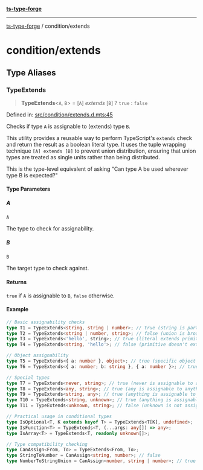 [**ts-type-forge**](../README.md)

***

[ts-type-forge](../README.md) / condition/extends

# condition/extends

## Type Aliases

### TypeExtends

> **TypeExtends**\<`A`, `B`\> = \[`A`\] *extends* \[`B`\] ? `true` : `false`

Defined in: [src/condition/extends.d.mts:45](https://github.com/noshiro-pf/ts-type-forge/blob/main/src/condition/extends.d.mts#L45)

Checks if type `A` is assignable to (extends) type `B`.

This utility provides a reusable way to perform TypeScript's `extends` check
and return the result as a boolean literal type. It uses the tuple wrapping
technique `[A] extends [B]` to prevent union distribution, ensuring that
union types are treated as single units rather than being distributed.

This is the type-level equivalent of asking "Can type A be used wherever type B is expected?"

#### Type Parameters

##### A

`A`

The type to check for assignability.

##### B

`B`

The target type to check against.

#### Returns

`true` if `A` is assignable to `B`, `false` otherwise.

#### Example

```ts
// Basic assignability checks
type T1 = TypeExtends<string, string | number>; // true (string is part of union)
type T2 = TypeExtends<string | number, string>; // false (union is broader than string)
type T3 = TypeExtends<'hello', string>; // true (literal extends primitive)
type T4 = TypeExtends<string, 'hello'>; // false (primitive doesn't extend literal)

// Object assignability
type T5 = TypeExtends<{ a: number }, object>; // true (specific object extends general object)
type T6 = TypeExtends<{ a: number; b: string }, { a: number }>; // true (extra properties allowed)

// Special types
type T7 = TypeExtends<never, string>; // true (never is assignable to anything)
type T8 = TypeExtends<any, string>; // true (any is assignable to anything)
type T9 = TypeExtends<string, any>; // true (anything is assignable to any)
type T10 = TypeExtends<string, unknown>; // true (anything is assignable to unknown)
type T11 = TypeExtends<unknown, string>; // false (unknown is not assignable to specific types)

// Practical usage in conditional types
type IsOptional<T, K extends keyof T> = TypeExtends<T[K], undefined>;
type IsFunction<T> = TypeExtends<T, (...args: any[]) => any>;
type IsArray<T> = TypeExtends<T, readonly unknown[]>;

// Type compatibility checking
type CanAssign<From, To> = TypeExtends<From, To>;
type StringToNumber = CanAssign<string, number>; // false
type NumberToStringUnion = CanAssign<number, string | number>; // true
```
